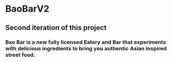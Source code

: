 # BaoBarV2

## Second iteration of this project

### Bao Bar is a new fully licensed Eatery and Bar that experiments with delicious ingredients to bring you authentic Asian inspired street food.
